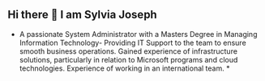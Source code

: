 ## Hi there 👋 I am Sylvia Joseph

<!--
**sjosephs/sjosephs** is a ✨ _special_ ✨ repository because its `README.md` (this file) appears on your GitHub profile.

Here are some ideas to get you started:

- 🔭 I’m currently working on ...
- 🌱 I’m currently learning ...
- 👯 I’m looking to collaborate on ...
- 🤔 I’m looking for help with ...
- 💬 Ask me about ...
- 📫 How to reach me: ...
- 😄 Pronouns: ...
- ⚡ Fun fact: ...
-->

* A passionate System Administrator with a Masters Degree in Managing Information Technology- Providing IT Support to the team to ensure smooth business operations. Gained experience of infrastructure solutions, particularly in relation to Microsoft programs and cloud technologies. Experience of working in an international team. *
